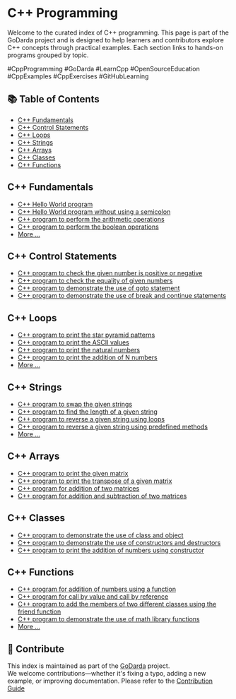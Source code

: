 # C++ Programming

Welcome to the curated index of C++ programming. This page is part of the GoDarda project and is designed to help learners and contributors explore C++ concepts through practical examples. Each section links to hands-on programs grouped by topic.

#CppProgramming #GoDarda #LearnCpp #OpenSourceEducation #CppExamples #CppExercises #GitHubLearning

## 📚 Table of Contents

- [C++ Fundamentals](#c-fundamentals)
- [C++ Control Statements](#c-control-statements)
- [C++ Loops](#c-loops)
- [C++ Strings](#c-strings)
- [C++ Arrays](#c-arrays)
- [C++ Classes](#c-classes)
- [C++ Functions](#c-functions)

## C++ Fundamentals

- [C++ Hello World program](https://godarda.in/cpp/fundamentals/gddvwxm)  
- [C++ Hello World program without using a semicolon](https://godarda.in/cpp/fundamentals/gduzwdy)  
- [C++ program to perform the arithmetic operations](https://godarda.in/cpp/fundamentals/gduagbm)  
- [C++ program to perform the boolean operations](https://godarda.in/cpp/fundamentals/gdzmzav)  
- [More …](https://godarda.in/cpp/fundamentals)

## C++ Control Statements

- [C++ program to check the given number is positive or negative](https://godarda.in/cpp/controls/gdgwhse)  
- [C++ program to check the equality of given numbers](https://godarda.in/cpp/controls/gdkgzza)  
- [C++ program to demonstrate the use of goto statement](https://godarda.in/cpp/controls/gdinkrg)  
- [C++ program to demonstrate the use of break and continue statements](https://godarda.in/cpp/controls/gdidhad)

## C++ Loops

- [C++ program to print the star pyramid patterns](https://godarda.in/cpp/loops/gdbvode)  
- [C++ program to print the ASCII values](https://godarda.in/cpp/loops/gdvzpzf)  
- [C++ program to print the natural numbers](https://godarda.in/cpp/loops/gdvydev)  
- [C++ program to print the addition of N numbers](https://godarda.in/cpp/loops/gdwaaup)  
- [More …](https://godarda.in/cpp/loops)

## C++ Strings

- [C++ program to swap the given strings](https://godarda.in/cpp/strings/gdzdyvg)  
- [C++ program to find the length of a given string](https://godarda.in/cpp/strings/gdadbwe)  
- [C++ program to reverse a given string using loops](https://godarda.in/cpp/strings/gdecfeo)  
- [C++ program to reverse a given string using predefined methods](https://godarda.in/cpp/strings/gdyyvwd)  
- [More …](https://godarda.in/cpp/strings)

## C++ Arrays

- [C++ program to print the given matrix](https://godarda.in/cpp/arrays/gdaziwv)  
- [C++ program to print the transpose of a given matrix](https://godarda.in/cpp/arrays/gdaayzg)  
- [C++ program for addition of two matrices](https://godarda.in/cpp/arrays/gdzwdez)  
- [C++ program for addition and subtraction of two matrices](https://godarda.in/cpp/arrays/gdauaoi)

## C++ Classes

- [C++ program to demonstrate the use of class and object](https://godarda.in/cpp/classes/gdutzrm)  
- [C++ program to demonstrate the use of constructors and destructors](https://godarda.in/cpp/classes/gddvyma)  
- [C++ program to print the addition of numbers using constructor](https://godarda.in/cpp/classes/gdtvfzm)

## C++ Functions

- [C++ program for addition of numbers using a function](https://godarda.in/cpp/functions/gdtaync)  
- [C++ program for call by value and call by reference](https://godarda.in/cpp/functions/gdzddye)  
- [C++ program to add the members of two different classes using the friend function](https://godarda.in/cpp/functions/gdmeaby)  
- [C++ program to demonstrate the use of math library functions](https://godarda.in/cpp/functions/gdxybzk)  
- [More …](https://godarda.in/cpp/functions)

## 🤝 Contribute

This index is maintained as part of the [GoDarda](https://github.com/godarda) project.  
We welcome contributions—whether it's fixing a typo, adding a new example, or improving documentation. Please refer to the [Contribution Guide](https://github.com/godarda/godarda.in/blob/main/CONTRIBUTING.md)